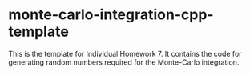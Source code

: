 # monte-carlo-integration-cpp-template

This is the template for Individual Homework 7. It contains
the code for generating random numbers required for the
Monte-Carlo integration.
